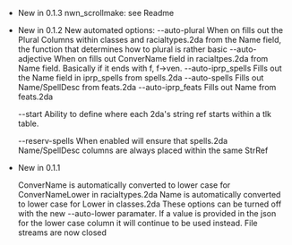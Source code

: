 * New in 0.1.3
  nwn_scrollmake: see Readme

* New in 0.1.2
  New automated options:
    --auto-plural When on fills out the Plural Columns within classes and racialtypes.2da from the Name field, the function that determines how to plural is rather basic
    --auto-adjective When on fills out ConverName field in racialtpes.2da from Name field. Basically if it ends with f, f->ven.
    --auto-iprp_spells Fills out the Name field in iprp_spells from spells.2da
    --auto-spells Fills out Name/SpellDesc from feats.2da
    --auto-iprp_feats Fills out Name from feats.2da

  --start Ability to define where each 2da's string ref starts within a tlk table.

  --reserv-spells When enabled will ensure that spells.2da Name/SpellDesc columns are always placed within the same StrRef

* New in 0.1.1

  ConverName is automatically converted to lower case for ConverNameLower in racialtypes.2da
  Name is automatically converted to lower case for Lower in classes.2da
  These options can be turned off with the new --auto-lower paramater. If a value is provided in the json for the lower case column it will continue to be used instead.
  File streams are now closed